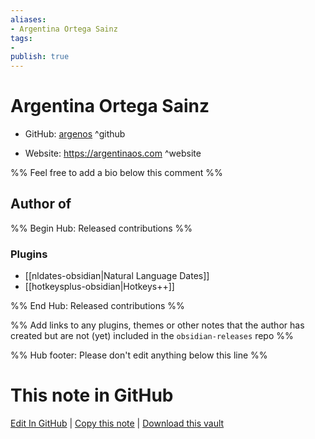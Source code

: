 ```yaml
---
aliases:
- Argentina Ortega Sainz
tags:
- 
publish: true
---
```


# Argentina Ortega Sainz

- GitHub: [argenos](https://github.com/argenos/) ^github
<!-- - Discord: `@` ^discord-->
- Website: <https://argentinaos.com> ^website
<!-- - [[Publish sites|Publish site]]: ^publish-->

%% Feel free to add a bio below this comment %%


## Author of

%% Begin Hub: Released contributions %%
### Plugins
- [[nldates-obsidian|Natural Language Dates]]
- [[hotkeysplus-obsidian|Hotkeys++]]

%% End Hub: Released contributions %%

%% Add links to any plugins, themes or other notes that the author has created but are not (yet) included in the `obsidian-releases` repo %%

<!--
### Unlisted plugins
-->

<!--
### Others
-->

<!--
## Sponsor this author

- [[GitHub sponsors]]: [Sponsor @argenos on GitHub Sponsors](https://github.com/sponsors/argenos) ^github-sponsor
- [[Buy me a coffee]]: ^buy-me-a-coffee
- [[PayPal]]: ^paypal
- [[Patreon]]: ^patreon

-->

<!--
## Follow this author

- [[YouTube Channels|On YouTube]]: ^youtube
- Twitter: ^twitter
- ...
-->

%% Hub footer: Please don't edit anything below this line %%

# This note in GitHub

<span class="git-footer">[Edit In GitHub](https://github.dev/obsidian-community/obsidian-hub/blob/main/01%20-%20Community/People/argenos.md "git-hub-edit-note") | [Copy this note](https://raw.githubusercontent.com/obsidian-community/obsidian-hub/main/01%20-%20Community/People/argenos.md "git-hub-copy-note") | [Download this vault](https://github.com/obsidian-community/obsidian-hub/archive/refs/heads/main.zip "git-hub-download-vault") </span>
